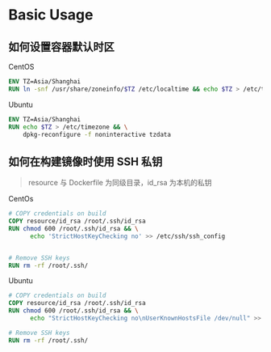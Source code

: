 # Basic Usage

## 如何设置容器默认时区

CentOS
```dockerfile
ENV TZ=Asia/Shanghai
RUN ln -snf /usr/share/zoneinfo/$TZ /etc/localtime && echo $TZ > /etc/timezone
```

Ubuntu
```dockerfile
ENV TZ=Asia/Shanghai
RUN echo $TZ > /etc/timezone && \
    dpkg-reconfigure -f noninteractive tzdata
```

## 如何在构建镜像时使用 SSH 私钥

> resource 与 Dockerfile 为同级目录，id_rsa 为本机的私钥

CentOs
```dockerfile
# COPY credentials on build
COPY resource/id_rsa /root/.ssh/id_rsa
RUN chmod 600 /root/.ssh/id_rsa && \
      echo 'StrictHostKeyChecking no' >> /etc/ssh/ssh_config


# Remove SSH keys
RUN rm -rf /root/.ssh/
```
Ubuntu
```dockerfile
# COPY credentials on build
COPY resource/id_rsa /root/.ssh/id_rsa
RUN chmod 600 /root/.ssh/id_rsa && \
      echo "StrictHostKeyChecking no\nUserKnownHostsFile /dev/null" >> /root/.ssh/config

# Remove SSH keys
RUN rm -rf /root/.ssh/
```

